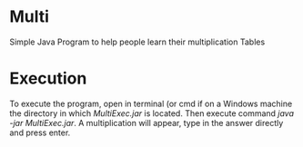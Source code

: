 # Multi
Simple Java Program to help people learn their multiplication Tables

# Execution
To execute the program, open in terminal (or cmd if on a Windows machine the directory in which *MultiExec.jar* is located. 
Then execute command *java -jar MultiExec.jar*. 
A multiplication will appear, type in the answer directly and press enter. 
